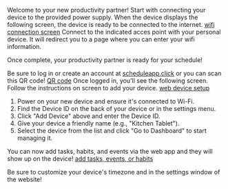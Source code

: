 Welcome to your new productivity partner!
Start with connecting your device to the provided power supply.
When the device displays the following screen, the device is ready to be connected to the internet.
[wifi connection screen](wifiConnect.png)
Connect to the indicated acces point with your personal device. It will redirect you to a page where you can enter your wifi information.

Once complete, your productivity partner is ready for your schedule!

Be sure to log in or create an account at [scheduleapp.click](scheduleapp.click) or you can scan this QR code! [QR code](scheduleapp_click.jpg)
Once logged in, you'll see the following screen. Follow the instructions on screen to add your device. [web device setup](web_devices.png)
1. Power on your new device and ensure it's connected to Wi-Fi.
2. Find the Device ID on the back of your device or in the settings menu.
3.  Click "Add Device" above and enter the Device ID.
4. Give your device a friendly name (e.g., "Kitchen Tablet").
5.  Select the device from the list and click "Go to Dashboard" to start managing it.

You can now add tasks, habits, and events via the web app and they will show up on the device!
[add tasks, events, or habits](add.png)

Be sure to customize your device's timezone and in the settings window of the website!
